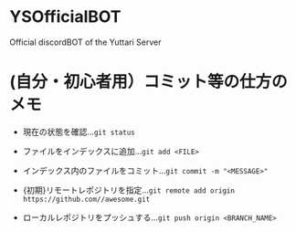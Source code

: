 # YSOfficialBOT
Official discordBOT of the Yuttari Server

# (自分・初心者用）コミット等の仕方のメモ
* 現在の状態を確認...`git status`

* ファイルをインデックスに追加...`git add <FILE>`

* インデックス内のファイルをコミット...`git commit -m "<MESSAGE>"`

* {初期}リモートレポジトリを指定...`git remote add origin https://github.com//awesome.git`

* ローカルレポジトリをプッシュする...`git push origin <BRANCH_NAME>`
